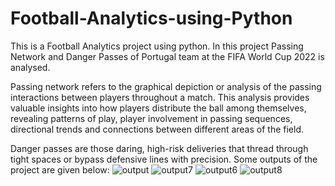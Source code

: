 # Football-Analytics-using-Python
This is a Football Analytics project using python. In this project Passing Network and Danger Passes of Portugal team at the FIFA World Cup 2022 is analysed. 

Passing network refers to the graphical depiction or analysis of the passing interactions between players throughout a match. This analysis provides valuable insights into how players distribute the ball among themselves, revealing patterns of play, player involvement in passing sequences, directional trends and connections between different areas of the field.

Danger passes are those daring, high-risk deliveries that thread through tight spaces or bypass defensive lines with precision.
Some outputs of the project are given below:
![output](https://github.com/SumanSamanta07/Football-Analytics-using-Python/assets/108650014/7d1ea259-b3d7-49ff-885d-0343ecf06622)
![output7](https://github.com/SumanSamanta07/Football-Analytics-using-Python/assets/108650014/04ab262e-011c-486b-b234-84b7b83d0092)
![output6](https://github.com/SumanSamanta07/Football-Analytics-using-Python/assets/108650014/0014a77e-8217-48d7-9cb5-d49a0fac1c0d)
![output8](https://github.com/SumanSamanta07/Football-Analytics-using-Python/assets/108650014/28dfe561-912f-4cf8-8221-56acf8b07416)
